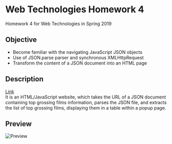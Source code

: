 # Web Technologies Homework 4
Homework 4 for Web Technologies in Spring 2019
## Objective
* Become familiar with the navigating JavaScript JSON objects
* Use of JSON.parse parser and synchronous XMLHttpRequest
* Transform the content of a JSON document into an HTML page
## Description
[Link](http://www-scf.usc.edu/~zianwang/homework4/homework4.html)  
It is an HTML/JavaScript website, which takes the URL of a JSON document containing top grossing films information, parses the JSON file, and extracts the list of top grossing films, displaying them in a table within a popup page.
## Preview
![Preview](preview.gif)
